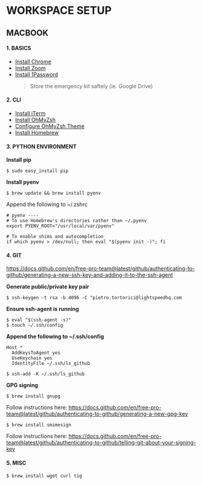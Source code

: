 # WORKSPACE SETUP

## MACBOOK

#### 1. BASICS

- [Install Chrome](https://www.google.com/intl/en_ca/chrome/)
- [Install Zoom](https://zoom.us/)
- [Install 1Password](https://1password.com/downloads/mac/) 
  > Store the emergency kit saftely (ie. Google Drive)

#### 2. CLI

- [Install iTerm](https://iterm2.com/)
- [Install OhMyZsh](https://github.com/ohmyzsh/ohmyzsh)
- [Configure OhMyZsh Theme](https://github.com/ohmyzsh/ohmyzsh/wiki/Themes#half-life)
- [Install Homebrew](https://brew.sh/)

#### 3. PYTHON ENVIRONMENT

**Install pip**

```
$ sudo easy_install pip
```

**Install pyenv**

```
$ brew update && brew install pyenv
```

Append the following to ~/.zshrc

```
# pyenv ----
# To use Homebrew's directories rather than ~/.pyenv
export PYENV_ROOT="/usr/local/var/pyenv"

# To enable shims and autocompletion
if which pyenv > /dev/null; then eval "$(pyenv init -)"; fi
```

#### 4. GIT

https://docs.github.com/en/free-pro-team@latest/github/authenticating-to-github/generating-a-new-ssh-key-and-adding-it-to-the-ssh-agent

**Generate public/private key pair**

```
$ ssh-keygen -t rsa -b 4096 -C "pietro.tortorici@lightspeedhq.com
```

**Ensure ssh-agent is running**

```
$ eval "$(ssh-agent -s)"
$ touch ~/.ssh/config
```

**Append the following to ~/.ssh/config**

```
Host *
  AddKeysToAgent yes
  UseKeychain yes
  IdentityFile ~/.ssh/ls_github
```

```
$ ssh-add -K ~/.ssh/ls_github
```

**GPG signing**

```
$ brew install gnupg
```

Follow instructions here: https://docs.github.com/en/free-pro-team@latest/github/authenticating-to-github/generating-a-new-gpg-key

```
$ brew install smimesign
```

Follow instructions here: https://docs.github.com/en/free-pro-team@latest/github/authenticating-to-github/telling-git-about-your-signing-key

#### 5. MISC

```
$ brew install wget curl tig
```
